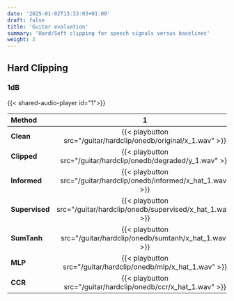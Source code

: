 ```yaml
---
date: '2025-01-02T13:33:03+01:00'
draft: false
title: 'Guitar evaluation'
summary: 'Hard/Soft clipping for speech signals versus baselines'
weight: 2
---
```



## Hard Clipping

### 1dB

{{< shared-audio-player  id="1">}}

| Method         |                                   1                                    |                                   2                                    |                                    3                                    |                                    4                                    |                                    5                                    | 
|:---------------|:----------------------------------------------------------------------:|:----------------------------------------------------------------------:|:-----------------------------------------------------------------------:|:-----------------------------------------------------------------------:|:-----------------------------------------------------------------------:| 
| **Clean**      |    {{< playbutton src="/guitar/hardclip/onedb/original/x_1.wav" >}}    |    {{< playbutton src="/guitar/hardclip/onedb/original/x_7.wav" >}}    |    {{< playbutton src="/guitar/hardclip/onedb/original/x_22.wav" >}}    |    {{< playbutton src="/guitar/hardclip/onedb/original/x_31.wav" >}}    |    {{< playbutton src="/guitar/hardclip/onedb/original/x_41.wav" >}}    |
| **Clipped**    |    {{< playbutton src="/guitar/hardclip/onedb/degraded/y_1.wav" >}}    |    {{< playbutton src="/guitar/hardclip/onedb/degraded/y_7.wav">}}     |    {{< playbutton src="/guitar/hardclip/onedb/degraded/y_22.wav">}}     |    {{< playbutton src="/guitar/hardclip/onedb/degraded/y_31.wav">}}     |    {{< playbutton src="/guitar/hardclip/onedb/degraded/y_41.wav">}}     |
| **Informed**   |  {{< playbutton src="/guitar/hardclip/onedb/informed/x_hat_1.wav" >}}  |  {{< playbutton src="/guitar/hardclip/onedb/informed/x_hat_7.wav" >}}  |  {{< playbutton src="/guitar/hardclip/onedb/informed/x_hat_22.wav" >}}  |  {{< playbutton src="/guitar/hardclip/onedb/informed/x_hat_31.wav" >}}  |  {{< playbutton src="/guitar/hardclip/onedb/informed/x_hat_41.wav" >}}  |
| **Supervised** | {{< playbutton src="/guitar/hardclip/onedb/supervised/x_hat_1.wav" >}} | {{< playbutton src="/guitar/hardclip/onedb/supervised/x_hat_7.wav" >}} | {{< playbutton src="/guitar/hardclip/onedb/supervised/x_hat_22.wav" >}} | {{< playbutton src="/guitar/hardclip/onedb/supervised/x_hat_31.wav" >}} | {{< playbutton src="/guitar/hardclip/onedb/supervised/x_hat_41.wav" >}} |
| **SumTanh**    |  {{< playbutton src="/guitar/hardclip/onedb/sumtanh/x_hat_1.wav" >}}   |  {{< playbutton src="/guitar/hardclip/onedb/sumtanh/x_hat_7.wav" >}}   |  {{< playbutton src="/guitar/hardclip/onedb/sumtanh/x_hat_22.wav" >}}   |  {{< playbutton src="/guitar/hardclip/onedb/sumtanh/x_hat_31.wav" >}}   |  {{< playbutton src="/guitar/hardclip/onedb/sumtanh/x_hat_41.wav" >}}   |
| **MLP**        |    {{< playbutton src="/guitar/hardclip/onedb/mlp/x_hat_1.wav" >}}     |    {{< playbutton src="/guitar/hardclip/onedb/mlp/x_hat_7.wav" >}}     |    {{< playbutton src="/guitar/hardclip/onedb/mlp/x_hat_22.wav" >}}     |    {{< playbutton src="/guitar/hardclip/onedb/mlp/x_hat_31.wav" >}}     |    {{< playbutton src="/guitar/hardclip/onedb/mlp/x_hat_41.wav" >}}     |
| **CCR**        |    {{< playbutton src="/guitar/hardclip/onedb/ccr/x_hat_1.wav" >}}     |    {{< playbutton src="/guitar/hardclip/onedb/ccr/x_hat_7.wav" >}}     |    {{< playbutton src="/guitar/hardclip/onedb/ccr/x_hat_22.wav" >}}     |    {{< playbutton src="/guitar/hardclip/onedb/ccr/x_hat_31.wav" >}}     |    {{< playbutton src="/guitar/hardclip/onedb/ccr/x_hat_41.wav" >}}     |



